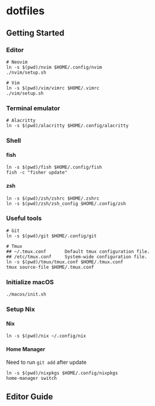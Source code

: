 # dotfiles

## Getting Started

### Editor

```shell
# Neovim
ln -s $(pwd)/nvim $HOME/.config/nvim
./nvim/setup.sh

# Vim
ln -s $(pwd)/vim/vimrc $HOME/.vimrc
./vim/setup.sh
```

### Terminal emulator

```shell
# Alacritty
ln -s $(pwd)/alacritty $HOME/.config/alacritty
```

### Shell

#### fish
```
ln -s $(pwd)/fish $HOME/.config/fish
fish -c "fisher update"
```

#### zsh

```shell
ln -s $(pwd)/zsh/zshrc $HOME/.zshrc
ln -s $(pwd)/zsh/zsh_config $HOME/.config/zsh
```

### Useful tools

```shell
# Git
ln -s $(pwd)/git $HOME/.config/git

# Tmux
## ~/.tmux.conf       Default tmux configuration file.
## /etc/tmux.conf     System-wide configuration file.
ln -s $(pwd)/tmux/tmux.conf $HOME/.tmux.conf
tmux source-file $HOME/.tmux.conf
```

### Initialize macOS

```shell
./macos/init.sh
```

### Setup Nix

#### Nix

```
ln -s $(pwd)/nix ~/.config/nix
```

#### Home Manager

Need to run `git add` after update

```shell
ln -s $(pwd)/nixpkgs $HOME/.config/nixpkgs
home-manager switch
```

## Editor Guide

